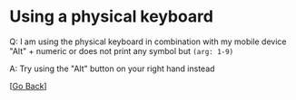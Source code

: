 # Using a physical keyboard

Q: I am using the physical keyboard in combination with my mobile device "Alt" + numeric or does not print any symbol but `(arg: 1-9)`

A: Try using the "Alt" button on your right hand instead

[[Go Back](README.md)]
